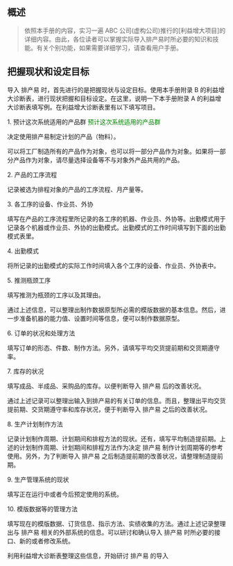 <h2>概述</h2>

> 依照本手册的内容，实习一遍 ABC 公司(虚构公司)推行的[利益增大项目]的详细内容。由此，各位读者可以掌握实际导入排产易时所必要的知识和技能。有关个别功能，如果需要详细学习，请查看用户手册。

## 把握现状和设定目标 

导入 排产易 时，首先进行的是把握现状与设定目标。使用本手册附录 B 的利益增大诊断表，进行现状把握和目标设定。在这里，说明一下本手册附录 A 的利益增大诊断表填写例。在利益增大诊断表里有以下填写项目。

1\. 预计这次系统适用的产品群
<font color=#008000 >预计这次系统适用的产品群</font>

决定使用排产易制定计划的产品（物料）。

可以将工厂制造所有的产品作为对象，也可以将一部分产品作为对象。如果将一部分产品作为对象，请尽量选择设备等不与对象外产品共用的产品。

2\. 产品的工序流程

记录被选为排程对象的产品的工序流程、月产量等。

3\. 各工序的设备、作业员、外协

填写在产品的工序流程里所记录的各工序的机器、作业员、外协等。出勤模式用于记录各个机器或作业员、外协的出勤模式。出勤模式的工作时间填写到下面的出勤模式表里。

4\. 出勤模式

将所记录的出勤模式的实际工作时间填入各个工序的设备、作业员、外协表中。

5\. 推测瓶颈工序

填写推测为瓶颈的工序以及其理由。

通过上述信息，可以整理出制作数据原型所必需的模版数据的基本信息。然后，进一步准备机器的能力值、设置时间等信息，便可以制作数据原型。

6\. 订单的状况和处理方法

填写订单的形态、件数、制作方法。另外，请填写平均交货提前期和交货期遵守率。

7\. 库存的状况

填写成品、半成品、采购品的库存。以便判断导入 排产易 后的改善状况。

通过上述记录可以整理出输入到排产易的有关订单的信息。而且，整理出平均交货提前期、交货期遵守率和库存状况，便于判断导入 排产易 之后的改善状况。

8\. 生产计划制作方法

记录计划制作周期、计划期间和排程方法的现状。还有，填写平均制造提前期。上述的计划制作周期、计划期间和排程方法作为决定 排产易 制作计划周期等的参考使用。另外，为了判断导入 排产易 之后制造提前期的改善状况，请整理制造提前期。

9\. 生产管理系统的现状

填写正在运行中或者今后预定使用的系统。

10\. 模版数据等的管理方法

填写现在的模版数据、订货信息、指示方法、实绩收集的方法。通过上述记录整理出与 排产易 相关的外部系统的信息。可以研讨和确认导入 排产易 时所必要的接口、新的或者修改系统。

利用利益增大诊断表整理这些信息，开始研讨 排产易 的导入

